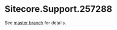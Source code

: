 # Sitecore.Support.257288

See [master branch](https://github.com/sitecoresupport/Sitecore.Support.257288) for details.